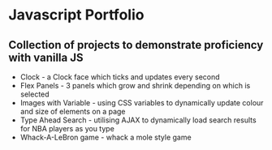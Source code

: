 # Javascript Portfolio

## Collection of projects to demonstrate proficiency with vanilla JS

- Clock - a Clock face which ticks and updates every second
- Flex Panels - 3 panels which grow and shrink depending on which is selected
- Images with Variable - using CSS variables to dynamically update colour and size of elements on a page 
- Type Ahead Search - utilising AJAX to dynamically load search results for NBA players as you type
- Whack-A-LeBron game - whack a mole style game




